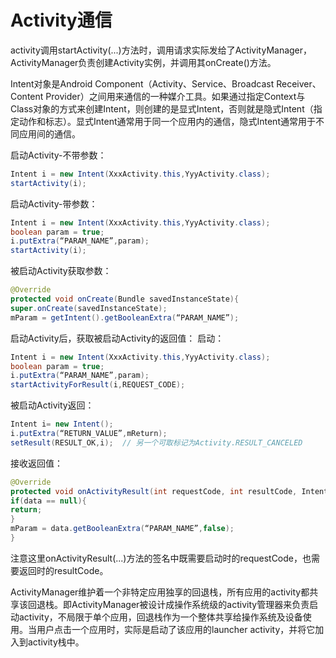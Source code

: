 # Activity通信

activity调用startActivity(...)方法时，调用请求实际发给了ActivityManager，ActivityManager负责创建Activity实例，并调用其onCreate()方法。

Intent对象是Android Component（Activity、Service、Broadcast Receiver、Content Provider）之间用来通信的一种媒介工具。如果通过指定Context与Class对象的方式来创建Intent，则创建的是显式Intent，否则就是隐式Intent（指定动作和标志）。显式Intent通常用于同一个应用内的通信，隐式Intent通常用于不同应用间的通信。

启动Activity-不带参数：
```java
Intent i = new Intent(XxxActivity.this,YyyActivity.class);
startActivity(i);
```
启动Activity-带参数：
```java
Intent i = new Intent(XxxActivity.this,YyyActivity.class);
boolean param = true;
i.putExtra(“PARAM_NAME”,param);
startActivity(i);
```
被启动Activity获取参数：
```java
@Override
protected void onCreate(Bundle savedInstanceState){
super.onCreate(savedInstanceState);
mParam = getIntent().getBooleanExtra(“PARAM_NAME”);
```
启动Activity后，获取被启动Activity的返回值：
启动：
```java
Intent i = new Intent(XxxActivity.this,YyyActivity.class);
boolean param = true;
i.putExtra(“PARAM_NAME”,param);
startActivityForResult(i,REQUEST_CODE);
```
被启动Activity返回：
```java
Intent i= new Intent();
i.putExtra(“RETURN_VALUE”,mReturn);
setResult(RESULT_OK,i);  // 另一个可取标记为Activity.RESULT_CANCELED
```
接收返回值：
```java
@Override
protected void onActivityResult(int requestCode, int resultCode, Intent data){
if(data == null){
return;
}
mParam = data.getBooleanExtra(“PARAM_NAME”,false);
}
```
注意这里onActivityResult(...)方法的签名中既需要启动时的requestCode，也需要返回时的resultCode。

ActivityManager维护着一个非特定应用独享的回退栈，所有应用的activity都共享该回退栈。即ActivityManager被设计成操作系统级的activity管理器来负责启动activity，不局限于单个应用，回退栈作为一个整体共享给操作系统及设备使用。当用户点击一个应用时，实际是启动了该应用的launcher activity，并将它加入到activity栈中。